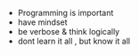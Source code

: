 - Programming is important
- have mindset
- be verbose & think logically
- dont learn it all , but know it all
